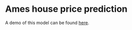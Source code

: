 # Ames house price prediction

A demo of this model can be found [here](https://ames-housing.streamlit.app/).
